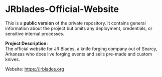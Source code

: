 # JRblades-Official-Website

This is a **public version** of the private repository. It contains general information about the project but omits any deployment, credentials, or sensitive internal processes.

**Project Description:**  
The official website for JR Blades, a knife forging company out of Searcy, Arkansas who does live forging events and sells pre-made and custom knives.

Website: https://jrblades.org

